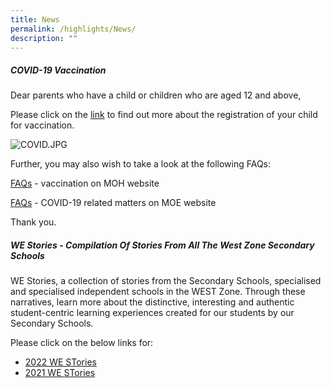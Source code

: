 ```yaml
---
title: News
permalink: /highlights/News/
description: ""
---
```

##### **COVID-19 Vaccination**


Dear parents who have a child or children who are aged 12 and above,

Please click on the [link](https://www.facebook.com/6788957003/posts/10160860961292004/?d=n) to find out more about the registration of your child for vaccination. 

![COVID.JPG](https://fuhuapri.moe.edu.sg/qql/slot/u1029/COVID.JPG)  

  

  

  

  

  

  

  

  

  

  

  

  

  

  

  

Further, you may also wish to take a look at the following FAQs:  

[FAQs](https://www.vaccine.gov.sg/faq?fbclid=IwAR2TXOsoTOxmYXNc9UWHl55BEXN1jnSv0fdf5BnSWc6ahQK5sD_45V2FDWo) \- vaccination on MOH website

[FAQs](https://www.moe.gov.sg/faqs-covid-19-infection?fbclid=IwAR1VomcwmrpC9QxseNGbRgz2d_4SHOncHHkbPLO7ea5_8WtQqOsjuibe-GU) \- COVID-19 related matters on MOE website

  

Thank you.

##### **WE Stories - Compilation Of Stories From All The West Zone Secondary Schools**


WE Stories, a collection of stories from the Secondary Schools, specialised and specialised independent schools in the WEST Zone. Through these narratives, learn more about the distinctive, interesting and authentic student-centric learning experiences created for our students by our Secondary Schools.

  

Please click on the below links for: 

*   [2022 WE STories](https://online.fliphtml5.com/obrr/qkde/#p=1)
*   [2021 WE STories](https://online.fliphtml5.com/obrr/vrmu/#p=1)